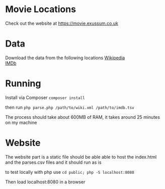 # Movie Locations

Check out the website at https://movie.exussum.co.uk

# Data
Download the data from the following locations
[Wikipedia](https://meta.wikimedia.org/wiki/Data_dump_torrents#English_Wikipedia)  
[IMDb](https://datasets.imdbws.com/)


# Running
Install via Composer 
`composer install`

then run `php parse.php /path/to/wiki.xml /path/to/imdb.tsv`

The process should take about 600MB of RAM, it takes around
25 minutes on my machine

# Website
The website part is a static file should be able able to host the
index.html and the parses.csv files and it should run as is

to test locally with php use
`cd public;
php -S localhost:8080`

Then load localhost:8080 in a browser


